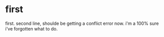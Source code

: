 # first
first.
second line, shoulde be getting a conflict error now.
i'm a 100% sure i've forgotten what to do.
